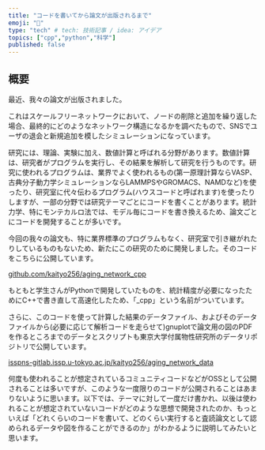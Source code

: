 ```yaml
---
title: "コードを書いてから論文が出版されるまで"
emoji: "🤖"
type: "tech" # tech: 技術記事 / idea: アイデア
topics: ["cpp","python","科学"]
published: false
---
```


## 概要

最近、我々の論文が出版されました。

これはスケールフリーネットワークにおいて、ノードの削除と追加を繰り返した場合、最終的にどのようなネットワーク構造になるかを調べたもので、SNSでユーザの退会と新規追加を模したシミュレーションになっています。

研究には、理論、実験に加え、数値計算と呼ばれる分野があります。数値計算は、研究者がプログラムを実行し、その結果を解析して研究を行うものです。研究に使われるプログラムは、業界でよく使われるもの(第一原理計算ならVASP、古典分子動力学シミュレーションならLAMMPSやGROMACS、NAMDなど)を使ったり、研究室に代々伝わるプログラム(ハウスコードと呼ばれます)を使ったりしますが、一部の分野では研究テーマごとにコードを書くことがあります。統計力学、特にモンテカルロ法では、モデル毎にコードを書き換えるため、論文ごとにコードを開発することが多いです。

今回の我々の論文も、特に業界標準のプログラムもなく、研究室で引き継がれたりしているものもないため、新たにこの研究のために開発しました。そのコードをこちらに公開しています。

[github.com/kaityo256/aging_network_cpp](https://github.com/kaityo256/aging_network_cpp)

もともと学生さんがPythonで開発していたものを、統計精度が必要になったためにC++で書き直して高速化したため、「_cpp」という名前がついています。

さらに、このコードを使って計算した結果のデータファイル、およびそのデータファイルから(必要に応じて解析コードを走らせて)gnuplotで論文用の図のPDFを作るところまでのデータとスクリプトも東京大学付属物性研究所のデータリポジトリで公開しています。

[isspns-gitlab.issp.u-tokyo.ac.jp/kaityo256/aging_network_data](https://isspns-gitlab.issp.u-tokyo.ac.jp/kaityo256/aging_network_data)

何度も使われることが想定されているコミュニティコードなどがOSSとして公開されることは多いですが、このような一度限りのコードが公開されることはあまりないように思います。以下では、テーマに対して一度だけ書かれ、以後は使われることが想定されていないコードがどのような思想で開発されたのか、もっといえば「どれくらいのコードを書いて、どのくらい実行すると査読論文として認められるデータや図を作ることができるのか」がわかるように説明してみたいと思います。

